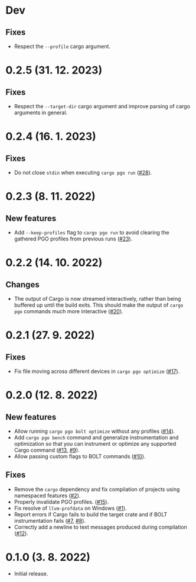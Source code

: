 # Dev
## Fixes
- Respect the `--profile` cargo argument.

# 0.2.5 (31. 12. 2023)
## Fixes
- Respect the `--target-dir` cargo argument and improve parsing of cargo arguments in general.

# 0.2.4 (16. 1. 2023)
## Fixes
- Do not close `stdin` when executing `cargo pgo run` ([#28](https://github.com/Kobzol/cargo-pgo/issues/28)).

# 0.2.3 (8. 11. 2022)
## New features
- Add `--keep-profiles` flag to `cargo pgo run` to avoid clearing the gathered PGO profiles from
previous runs ([#23](https://github.com/Kobzol/cargo-pgo/issues/23)).

# 0.2.2 (14. 10. 2022)
## Changes
- The output of Cargo is now streamed interactively, rather than being buffered up until the build exits.
This should make the output of `cargo pgo` commands much more interactive ([#20](https://github.com/Kobzol/cargo-pgo/pull/20)).

# 0.2.1 (27. 9. 2022)
## Fixes
- Fix file moving across different devices in `cargo pgo optimize` ([#17](https://github.com/Kobzol/cargo-pgo/pull/17)).

# 0.2.0 (12. 8. 2022)
## New features
- Allow running `cargo pgo bolt optimize` without any profiles ([#14](https://github.com/Kobzol/cargo-pgo/pull/14)).
- Add `cargo pgo bench` command and generalize instrumentation and optimization so that you can instrument
  or optimize any supported Cargo command
  ([#13](https://github.com/Kobzol/cargo-pgo/pull/13), [#9](https://github.com/Kobzol/cargo-pgo/pull/9)).
- Allow passing custom flags to BOLT commands ([#10](https://github.com/Kobzol/cargo-pgo/pull/10)).

## Fixes
- Remove the `cargo` dependency and fix compilation of projects using namespaced features
  ([#2](https://github.com/Kobzol/cargo-pgo/pull/2)).
- Properly invalidate PGO profiles. ([#15](https://github.com/Kobzol/cargo-pgo/pull/15)).
- Fix resolve of `llvm-profdata` on Windows ([#1](https://github.com/Kobzol/cargo-pgo/pull/1)).
- Report errors if Cargo fails to build the target crate and if BOLT instrumentation fails
([#7](https://github.com/Kobzol/cargo-pgo/pull/7), [#8](https://github.com/Kobzol/cargo-pgo/pull/8)).
- Correctly add a newline to text messages produced during compilation
  ([#12](https://github.com/Kobzol/cargo-pgo/pull/12)).

# 0.1.0 (3. 8. 2022)
- Initial release.
